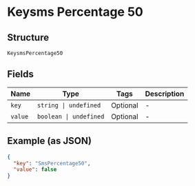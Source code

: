 
# Keysms Percentage 50

## Structure

`KeysmsPercentage50`

## Fields

| Name | Type | Tags | Description |
|  --- | --- | --- | --- |
| `key` | `string \| undefined` | Optional | - |
| `value` | `boolean \| undefined` | Optional | - |

## Example (as JSON)

```json
{
  "key": "SmsPercentage50",
  "value": false
}
```


